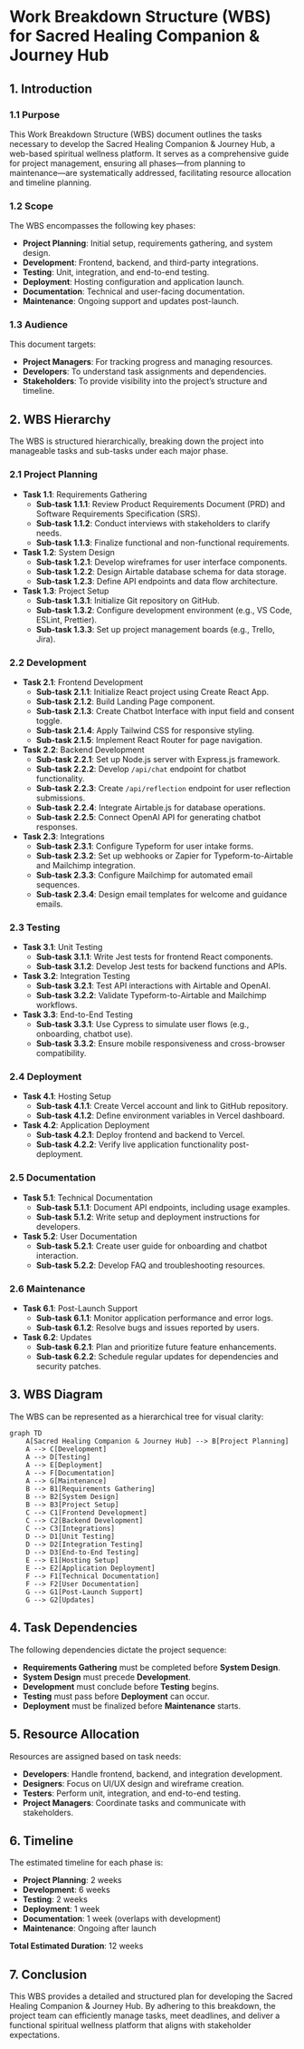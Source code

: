 # Work Breakdown Structure (WBS) for Sacred Healing Companion & Journey Hub

## 1. Introduction

### 1.1 Purpose
This Work Breakdown Structure (WBS) document outlines the tasks necessary to develop the Sacred Healing Companion & Journey Hub, a web-based spiritual wellness platform. It serves as a comprehensive guide for project management, ensuring all phases—from planning to maintenance—are systematically addressed, facilitating resource allocation and timeline planning.

### 1.2 Scope
The WBS encompasses the following key phases:
- **Project Planning**: Initial setup, requirements gathering, and system design.
- **Development**: Frontend, backend, and third-party integrations.
- **Testing**: Unit, integration, and end-to-end testing.
- **Deployment**: Hosting configuration and application launch.
- **Documentation**: Technical and user-facing documentation.
- **Maintenance**: Ongoing support and updates post-launch.

### 1.3 Audience
This document targets:
- **Project Managers**: For tracking progress and managing resources.
- **Developers**: To understand task assignments and dependencies.
- **Stakeholders**: To provide visibility into the project’s structure and timeline.

## 2. WBS Hierarchy

The WBS is structured hierarchically, breaking down the project into manageable tasks and sub-tasks under each major phase.

### 2.1 Project Planning
- **Task 1.1**: Requirements Gathering
  - **Sub-task 1.1.1**: Review Product Requirements Document (PRD) and Software Requirements Specification (SRS).
  - **Sub-task 1.1.2**: Conduct interviews with stakeholders to clarify needs.
  - **Sub-task 1.1.3**: Finalize functional and non-functional requirements.
- **Task 1.2**: System Design
  - **Sub-task 1.2.1**: Develop wireframes for user interface components.
  - **Sub-task 1.2.2**: Design Airtable database schema for data storage.
  - **Sub-task 1.2.3**: Define API endpoints and data flow architecture.
- **Task 1.3**: Project Setup
  - **Sub-task 1.3.1**: Initialize Git repository on GitHub.
  - **Sub-task 1.3.2**: Configure development environment (e.g., VS Code, ESLint, Prettier).
  - **Sub-task 1.3.3**: Set up project management boards (e.g., Trello, Jira).

### 2.2 Development
- **Task 2.1**: Frontend Development
  - **Sub-task 2.1.1**: Initialize React project using Create React App.
  - **Sub-task 2.1.2**: Build Landing Page component.
  - **Sub-task 2.1.3**: Create Chatbot Interface with input field and consent toggle.
  - **Sub-task 2.1.4**: Apply Tailwind CSS for responsive styling.
  - **Sub-task 2.1.5**: Implement React Router for page navigation.
- **Task 2.2**: Backend Development
  - **Sub-task 2.2.1**: Set up Node.js server with Express.js framework.
  - **Sub-task 2.2.2**: Develop `/api/chat` endpoint for chatbot functionality.
  - **Sub-task 2.2.3**: Create `/api/reflection` endpoint for user reflection submissions.
  - **Sub-task 2.2.4**: Integrate Airtable.js for database operations.
  - **Sub-task 2.2.5**: Connect OpenAI API for generating chatbot responses.
- **Task 2.3**: Integrations
  - **Sub-task 2.3.1**: Configure Typeform for user intake forms.
  - **Sub-task 2.3.2**: Set up webhooks or Zapier for Typeform-to-Airtable and Mailchimp integration.
  - **Sub-task 2.3.3**: Configure Mailchimp for automated email sequences.
  - **Sub-task 2.3.4**: Design email templates for welcome and guidance emails.

### 2.3 Testing
- **Task 3.1**: Unit Testing
  - **Sub-task 3.1.1**: Write Jest tests for frontend React components.
  - **Sub-task 3.1.2**: Develop Jest tests for backend functions and APIs.
- **Task 3.2**: Integration Testing
  - **Sub-task 3.2.1**: Test API interactions with Airtable and OpenAI.
  - **Sub-task 3.2.2**: Validate Typeform-to-Airtable and Mailchimp workflows.
- **Task 3.3**: End-to-End Testing
  - **Sub-task 3.3.1**: Use Cypress to simulate user flows (e.g., onboarding, chatbot use).
  - **Sub-task 3.3.2**: Ensure mobile responsiveness and cross-browser compatibility.

### 2.4 Deployment
- **Task 4.1**: Hosting Setup
  - **Sub-task 4.1.1**: Create Vercel account and link to GitHub repository.
  - **Sub-task 4.1.2**: Define environment variables in Vercel dashboard.
- **Task 4.2**: Application Deployment
  - **Sub-task 4.2.1**: Deploy frontend and backend to Vercel.
  - **Sub-task 4.2.2**: Verify live application functionality post-deployment.

### 2.5 Documentation
- **Task 5.1**: Technical Documentation
  - **Sub-task 5.1.1**: Document API endpoints, including usage examples.
  - **Sub-task 5.1.2**: Write setup and deployment instructions for developers.
- **Task 5.2**: User Documentation
  - **Sub-task 5.2.1**: Create user guide for onboarding and chatbot interaction.
  - **Sub-task 5.2.2**: Develop FAQ and troubleshooting resources.

### 2.6 Maintenance
- **Task 6.1**: Post-Launch Support
  - **Sub-task 6.1.1**: Monitor application performance and error logs.
  - **Sub-task 6.1.2**: Resolve bugs and issues reported by users.
- **Task 6.2**: Updates
  - **Sub-task 6.2.1**: Plan and prioritize future feature enhancements.
  - **Sub-task 6.2.2**: Schedule regular updates for dependencies and security patches.

## 3. WBS Diagram
The WBS can be represented as a hierarchical tree for visual clarity:

```mermaid
graph TD
    A[Sacred Healing Companion & Journey Hub] --> B[Project Planning]
    A --> C[Development]
    A --> D[Testing]
    A --> E[Deployment]
    A --> F[Documentation]
    A --> G[Maintenance]
    B --> B1[Requirements Gathering]
    B --> B2[System Design]
    B --> B3[Project Setup]
    C --> C1[Frontend Development]
    C --> C2[Backend Development]
    C --> C3[Integrations]
    D --> D1[Unit Testing]
    D --> D2[Integration Testing]
    D --> D3[End-to-End Testing]
    E --> E1[Hosting Setup]
    E --> E2[Application Deployment]
    F --> F1[Technical Documentation]
    F --> F2[User Documentation]
    G --> G1[Post-Launch Support]
    G --> G2[Updates]
```

## 4. Task Dependencies
The following dependencies dictate the project sequence:
- **Requirements Gathering** must be completed before **System Design**.
- **System Design** must precede **Development**.
- **Development** must conclude before **Testing** begins.
- **Testing** must pass before **Deployment** can occur.
- **Deployment** must be finalized before **Maintenance** starts.

## 5. Resource Allocation
Resources are assigned based on task needs:
- **Developers**: Handle frontend, backend, and integration development.
- **Designers**: Focus on UI/UX design and wireframe creation.
- **Testers**: Perform unit, integration, and end-to-end testing.
- **Project Managers**: Coordinate tasks and communicate with stakeholders.

## 6. Timeline
The estimated timeline for each phase is:
- **Project Planning**: 2 weeks
- **Development**: 6 weeks
- **Testing**: 2 weeks
- **Deployment**: 1 week
- **Documentation**: 1 week (overlaps with development)
- **Maintenance**: Ongoing after launch

**Total Estimated Duration**: 12 weeks

## 7. Conclusion
This WBS provides a detailed and structured plan for developing the Sacred Healing Companion & Journey Hub. By adhering to this breakdown, the project team can efficiently manage tasks, meet deadlines, and deliver a functional spiritual wellness platform that aligns with stakeholder expectations.